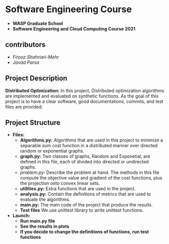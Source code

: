 # Software Engineering Course 
* **WASP Graduate School**
* **Software Engineering and Cloud Computing Course 2021**

## contributors
  * *Firooz Shahriari-Mehr*
  * *Javad Parsa*
  
## Project Description
**Distributed Optimization:** In this project, Distributed optimization algorithms are implemented and evaluated on synthetic functions. 
As the goal of this project is to have a clear software, good documentations, commits, and test files are provided. 

## Project Structure
* **Files:** 
   * **Algorithms.py:** Algorithms that are used in this project to minimize a separable sum cost function in a distributed manner over directed random or exponential graphs. 
   * **graph.py:** Two classes of graphs, Random and Exponetial, are defined in this file, each of divided into directed or undirected graphs. 
   * *problem.py:* Describe the problem at hand. The methods in this file compute the objective value and gradient of the cost functions, plus the projection onto convex linear sets.
   * **utilities.py:** Extra functions that are used in the project.
   * **analysis.py:** Contain the definitions of metrics that are used to evaluate the algorithms.
   * **main.py:** The main code of the project that produce the results. 
   * **Test files** We use unittest library to write unittest functions. 
* **Launch:** 
   * **Run main.py file**
   * **See the results in plots**
   * **If you decide to change the definitions of functions, run test functions**
